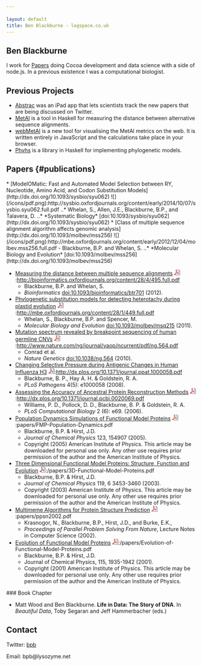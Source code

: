 ```yaml
---

layout: default
title: Ben Blackburne - logspace.co.uk
---
```


Ben Blackburne
--------------

I work for [Papers](http://papersapp.com/) doing Cocoa development and
data science with a side of node.js. In a previous existence I was a
computational biologist.

Previous Projects
-----------------

* [Abstrac](http://www.abstrac.net/*) was an iPad app that lets scientists track the new papers that are being discussed on Twitter.
* [MetAl](http://kumiho.smith.man.ac.uk/whelan/software/metal/*) is a tool in Haskell for measuring the distance between alternative sequence alignments.
* [webMetAl](http://webmetal.org/*) is a new tool for visualising the MetAl metrics on the web. It is written entirely in JavaScript and the calculations take place in your browser.
* [Phyhs](https://github.com/benb/EvoHaskell/*) is a library in Haskell for implementing phylogenetic models.

Papers {#publications}
------

<div class="papers">
* [ModelOMatic: Fast and Automated Model Selection between RY, Nucleotide, Amino Acid, and Codon Substitution Models](http://dx.doi.org/10.1093/sysbio/syu062) ![](/icons/pdf.png):http://sysbio.oxfordjournals.org/content/early/2014/10/07/sysbio.syu062.full.pdf
..* Whelan, S., Allen, J.E., Blackburne, B.P., and Talavera, D.
..* *Systematic Biology* [doi:10.1093/sysbio/syu062](http://dx.doi.org/10.1093/sysbio/syu062)
* [Class of multiple sequence alignment algorithm affects genomic analysis](http://dx.doi.org/10.1093/molbev/mss256) ![](/icons/pdf.png):http://mbe.oxfordjournals.org/content/early/2012/12/04/molbev.mss256.full.pdf -   Blackburne, B.P. and Whelan, S.
..* *Molecular Biology and Evolution* [doi:10.1093/molbev/mss256](http://dx.doi.org/10.1093/molbev/mss256)


-   [Measuring the distance between multiple sequence
    alignments](http://dx.doi.org/10.1093/bioinformatics/btr701)
    ![](/icons/pdf.png):http://bioinformatics.oxfordjournals.org/content/28/4/495.full.pdf
    -   Blackburne, B.P. and Whelan, S.
    -   *Bioinformatics*
        [doi:10.1093/bioinformatics/btr701](http://dx.doi.org/10.1093/bioinformatics/btr701) (2012).
-   [Phylogenetic substitution models for detecting heterotachy during
    plastid evolution](http://dx.doi.org/10.1093/molbev/msq215)
    ![](/icons/pdf.png):http://mbe.oxfordjournals.org/content/28/1/449.full.pdf
    -   Whelan, S., Blackburne, B.P. and Spencer, M.
    -   *Molecular Biology and Evolution*
        [doi:10.1093/molbev/msq215](http://dx.doi.org/10.1093/molbev/nmsq215) (2011).
-   [Mutation spectrum revealed by breakpoint sequencing of human
    germline CNVs](http://dx.doi.org/10.1038/ng.564)
    ![](/icons/pdf.png):http://www.nature.com/ng/journal/vaop/ncurrent/pdf/ng.564.pdf
    -   Conrad et al.
    -   *Nature Genetics*
        [doi:10.1038/ng.564](http://dx.doi.org/10.1038/ng.564) (2010).
-   [Changing Selective Pressure during Antigenic Changes in Human
    Influenza H3](http://dx.doi.org/doi:10.1371/journal.ppat.1000058)
    ![](/icons/pdf.png):http://dx.plos.org/10.1371/journal.ppat.1000058.pdf
    -   Blackburne, B. P., Hay A. H. & Goldstein, R. A.
    -   *PLoS Pathogens* 4(5): e1000058 (2008).
-   [Assessing the Accuracy of Ancestral Protein Reconstruction
    Methods](http://dx.doi.org/10.1371/journal.pcbi.0020069)
    ![](/icons/pdf.png):http://dx.plos.org/10.1371/journal.pcbi.0020069.pdf
    -   Williams, P. D., Pollock, D. D., Blackburne, B. P. &
        Goldstein, R. A.
    -   *PLoS Computational Biology* 2 (6): e69. (2006).
-   [Population Dynamics Simulations of Functional Model
    Proteins](http://dx.doi.org/10.1063/1.2056545)
    ![](/icons/pdf.png):papers/FMP-Population-Dynamics.pdf
    -   Blackburne, B.P. & Hirst, J.D.
    -   *Journal of Chemical Physics* 123, 154907 (2005).
    -   <div class="copy">Copyright (2005) American Institute
        of Physics. This article may be downloaded for personal
        use only. Any other use requires prior permission of the author
        and the American Institute of Physics.</div>
-   [Three Dimensional Functional Model Proteins: Structure, Function
    and Evolution](http://dx.doi.org/10.1063/1.1590310)
    ![](/icons/pdf.png):/papers/3D-Functional-Model-Proteins.pdf
    -   Blackburne, B.P. & Hirst, J.D.
    -   *Journal of Chemical Physics* 119, 6 3453-3460 (2003).
    -   <div class="copy">Copyright (2003) American Institute
        of Physics. This article may be downloaded for personal
        use only. Any other use requires prior permission of the author
        and the American Institute of Physics.</div>
-   [Multimeme Algorithms for Protein Structure
    Prediction](http://www.springerlink.com/content/1valvewbl7ycy0bm/?p=927a9c48a5ab42b1b23b90c842a7ec89&pi=5)
    ![](/icons/pdf.png):papers/ppsn2002.pdf
    -   Krasnogor, N., Blackburne, B.P., Hirst, J.D., and Burke, E.K.,
    -   *Proceedings of Parallel Problem Solving From Nature*, Lecture
        Notes in Computer Science (2002).
-   [Evolution of Functional Model
    Proteins](http://dx.doi.org/10.1063/1.1383051)
    ![](/icons/pdf.png):/papers/Evolution-of-Functional-Model-Proteins.pdf
    -   Blackburne, B.P. & Hirst, J.D.
    -   Journal of Chemical Physics, 115, 1935-1942 (2001).
    -   <div class="copy">Copyright (2001) American Institute
        of Physics. This article may be downloaded for personal
        use only. Any other use requires prior permission of the author
        and the American Institute of Physics.</div>

</div>
### Book Chapter

-   Matt Wood and Ben Blackburne. **Life in Data: The Story of DNA**. In
    *Beautiful Data*, Toby Segaran and Jeff Hammerbacher (eds.)

Contact
-------

Twitter: [bpb](http://twitter.com/bpb)

Email: bpb@<span style="display:none;">null</span>lysozyme.net
